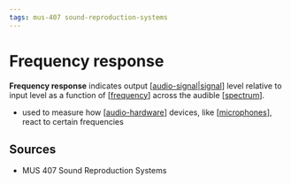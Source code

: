 ```yaml
---
tags: mus-407 sound-reproduction-systems
---
```


# Frequency response

**Frequency response** indicates output [[audio-signal|signal]] level relative to input level as a function of [[frequency]] across the audible [[spectrum]].

- used to measure how [[audio-hardware]] devices, like [[microphones]], react to certain frequencies

## Sources

- MUS 407 Sound Reproduction Systems

[//begin]: # "Autogenerated link references for markdown compatibility"
[audio-signal|signal]: audio-signal "Audio Signal"
[frequency]: frequency "Frequency"
[spectrum]: spectrum "Spectrum"
[audio-hardware]: audio-hardware "Audio Hardware"
[microphones]: microphones "Microphones"
[//end]: # "Autogenerated link references"